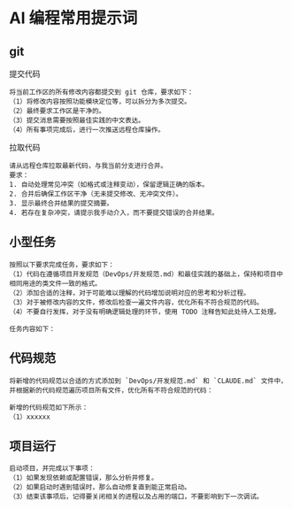 # AI 编程常用提示词

## git

提交代码

```text
将当前工作区的所有修改内容都提交到 git 仓库，要求如下：
（1）将修改内容按照功能模块定位等，可以拆分为多次提交。
（2）最终要求工作区是干净的。
（3）提交消息需要按照最佳实践的中文表达。
（4）所有事项完成后，进行一次推送远程仓库操作。
```

拉取代码

```text
请从远程仓库拉取最新代码，与我当前分支进行合并。
要求：
1. 自动处理常见冲突（如格式或注释变动），保留逻辑正确的版本。
2. 合并后确保工作区干净（无未提交修改、无冲突文件）。
3. 显示最终合并结果的提交摘要。
4. 若存在复杂冲突，请提示我手动介入，而不要提交错误的合并结果。
```

## 小型任务

```text
按照以下要求完成任务，要求如下：
（1）代码在遵循项目开发规范（DevOps/开发规范.md）和最佳实践的基础上，保持和项目中相同用途的类文件一致的格式。
（2）添加合适的注释，对于可能难以理解的代码增加说明对应的思考和分析过程。
（3）对于被修改内容的文件，修改后检查一遍文件内容，优化所有不符合规范的代码。
（4）不要自行发挥，对于没有明确逻辑处理的环节，使用 TODO 注释告知此处待人工处理。

任务内容如下：

```

## 代码规范

```text
将新增的代码规范以合适的方式添加到 `DevOps/开发规范.md` 和 `CLAUDE.md` 文件中，并根据新的代码规范遍历项目所有文件，优化所有不符合规范的代码：

新增的代码规范如下所示：
（1）xxxxxx
```

## 项目运行

```text
启动项目，并完成以下事项：
（1）如果发现依赖或配置错误，那么分析并修复。
（2）如果启动时遇到错误时，那么自动修复直到能正常启动。
（3）结束该事项后，记得要关闭相关的进程以及占用的端口，不要影响到下一次调试。
```
